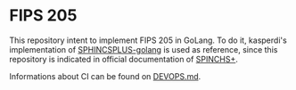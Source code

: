 # FIPS 205

This repository intent to implement FIPS 205 in GoLang. To do it, kasperdi's implementation of 
[SPHINCSPLUS-golang](https://github.com/kasperdi/SPHINCSPLUS-golang) is used as reference, since
this repository is indicated in official documentation of [SPINCHS+](https://sphincs.org/software.html).

Informations about CI can be found on [DEVOPS.md](DEVOPS.md).
